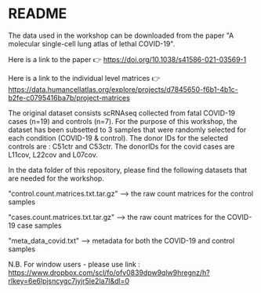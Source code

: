# README

The data used in the workshop can be downloaded from the paper "A molecular single-cell lung atlas of lethal COVID-19". 

Here is a link to the paper 👉 https://doi.org/10.1038/s41586-021-03569-1

Here is a link to the individual level matrices 👉 https://data.humancellatlas.org/explore/projects/d7845650-f6b1-4b1c-b2fe-c0795416ba7b/project-matrices

The original dataset consists scRNAseq collected from fatal COVID-19 cases (n=19) and controls (n=7). For the purpose of this workshop, the dataset has been subsetted to 3 samples that were randomly selected for each condition (COVID-19 & control).
The donor IDs for the selected controls are : C51ctr and C53ctr. 
The donorIDs for the covid cases are L11cov, L22cov and L07cov.

In the data folder of this repository, please find the following datasets that are needed for the workshop. 

"control.count.matrices.txt.tar.gz" --> the raw count matrices for the control samples

"cases.count.matrices.txt.tar.gz" --> the raw count matrices for the COVID-19 case samples

"meta_data_covid.txt" --> metadata for both the COVID-19 and control samples

N.B. For window users - please use link : https://www.dropbox.com/scl/fo/ofv0839dpw9qlw9hregnz/h?rlkey=6e6lpjsncygc7jyjr5le2la7l&dl=0

